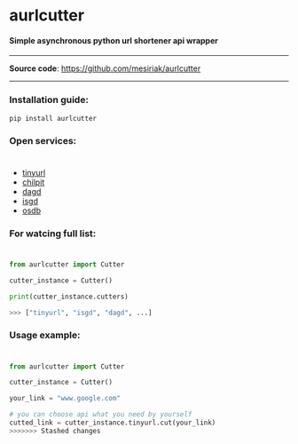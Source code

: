<h1>aurlcutter</h1>

#### Simple asynchronous python url shortener api wrapper

---
**Source code**: <a href="https://github.com/mesiriak/aurlcutter" target="_blank">https://github.com/mesiriak/aurlcutter</a>

---


### Installation guide:
```
pip install aurlcutter
```

### Open services:
#
- <a href="https://tinyurl.com">tinyurl</a>
- <a href="https://chilp.it/">chilpit</a>
- <a href="https://da.gd/">dagd</a> 
- <a href="https://is.gd/">isgd</a>
- <a href="https://osdb.link/">osdb</a>

### For watcing full list:
#
```python
from aurlcutter import Cutter

cutter_instance = Cutter()

print(cutter_instance.cutters)

>>> ["tinyurl", "isgd", "dagd", ...]
```

### Usage example:
#
```python
from aurlcutter import Cutter

cutter_instance = Cutter()

your_link = "www.google.com"

# you can choose api what you need by yourself
cutted_link = cutter_instance.tinyurl.cut(your_link)
>>>>>>> Stashed changes
